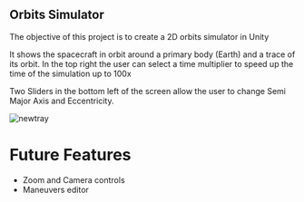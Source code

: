 ## Orbits Simulator

The objective of this project is to create a 2D orbits simulator in Unity

It shows the spacecraft in orbit around a primary body (Earth) and a trace of its orbit.
In the top right the user can select a time multiplier to speed up the time of the simulation up to 100x

Two Sliders in the bottom left of the screen allow the user to change Semi Major Axis and Eccentricity.

![newtray](https://user-images.githubusercontent.com/41896432/48627981-58ec4900-e9b6-11e8-9229-9553b8afb5d5.png)

# Future Features
* Zoom and Camera controls
* Maneuvers editor 

